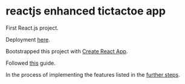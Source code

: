 # reactjs enhanced tictactoe app
 First React.js project.
 
 Deployment [here](https://thomasnol.github.io/reactjs-enhanced-tictactoe-app).
 
 Bootstrapped this project with [Create React App](https://github.com/facebookincubator/create-react-app).

 Followed [this](https://github.com/facebookincubator/create-react-app/blob/master/packages/react-scripts/template/README.md) guide.
 
 In the process of implementing the features listed in the [further steps](https://beta.reactjs.org/learn/tutorial-tic-tac-toe).

